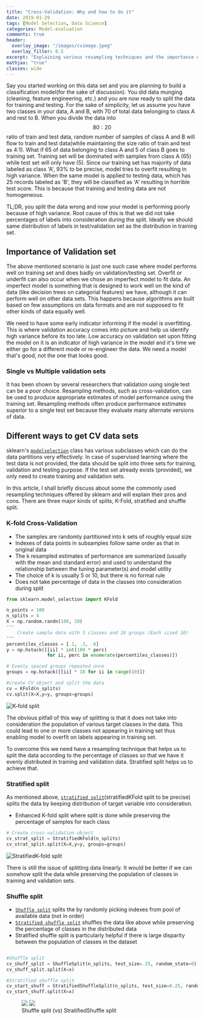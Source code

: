 ```yaml
---
title: "Cross-Validation: Why and how to do it"
date: 2019-01-29
tags: [Model Selection, Data Science]
categories: Model-evaluation
comments: true
header:
  overlay_image: "/images/cvimage.jpeg"
  overlay_filter: 0.5
excerpt: "Explaining various resampling techniques and the importance of cross-Validation for predictive modeling"
mathjax: "true"
classes: wide
---
```


Say you started working on this data set and you are planning to build a classification model(for the sake of discussion). You did data munging (cleaning, feature engineering, etc.) and you are now ready to split the data for training and testing. For the sake of simplicity, let us assume you have two classes in your data, A and B, with 70 of total data belonging to class A and rest to B. When you divide the data into $$80:20$$ ratio of train and test 
data, random number of samples of class A and B will flow to train and test data(while maintaining the size ratio of train and test as 4:1). What if 65 of data belonging to class A and 5 of class B goes to training set. Training set will be dominated with samples from class A (65) while test set will only have (5). Since our training set has majority of data labeled as class 'A', 93% to be precise, model tries to overfit resulting in high variance. When the same model is applied to testing data, which has 25 records labeled as 'B', they will be classified as 'A' resulting in horrible test score. This is because that training and testing data are not homogeneous. 

TL;DR, you split the data wrong and now your model is performing poorly because of high variance. Root cause of this is that we did not take percentages of labels into consideration during the split. Ideally we should same distribution of labels in test/validation set as the distribution in training set.  

## Importance of Validation set

The above mentioned scenario is just one such case where model performs well on training set and does badly on validation/testing set. Overfit or underfit can also occur when we chose an imperfect model to fit data. An imperfect model is something that is designed to work well on the kind of data (like decision trees on categorial features) we have, although it can perform well on other data sets. This happens because algorithms are built based on few assumptions on data formats and are not supposed to fit other kinds of data equally well.  

We need to have some early indicator informing if the model is overfitting. This is where validation accuracy comes into picture and help us identify high variance before its too late. Low accuracy on validation set upon fitting the model on it is an indicator of high variance in the model and it's time we either go for a different mode or re-engineer the data. We need a model that's good, not the one that looks good.

### Single vs Multiple validation sets

It has been shown by several researchers that validation using single test can be a poor choice. Resampling methods, such as cross-validation, can be used to produce appropriate estimates of model performance using the
training set. Resampling methods often produce performance estimates superior to a single test set because they evaluate many alternate versions of data.

## Different ways to get CV data sets

sklearn's [`modelselection`][modelsel] class has various subclasses which can do the data partitions very effectively. In case of supervised learning where the test 
data is not provided, the data should be split into three sets for training, validation and testing purpose. If the test set already exists (provided), we only 
need to create training and validation sets.

In this article, I shall briefly discuss about some the commonly used resampling techniques offered by sklearn and will explain their pros and cons. 
There are three major kinds of splits, K-Fold, stratified and shuffle split. 

### K-fold Cross-Validation

* The samples are randomly partitioned into k sets of roughly equal size
* Indexes of data points in subsamples follow same order as that in original data
* The k resampled estimates of performance are summarized (usually with the mean and
standard error) and used to understand the relationship between the tuning
parameter(s) and model utility
* The choice of k is usually 5 or 10, but there is no formal rule
* Does not take percentage of data in the classes into consideration during split

```python
from sklearn.model_selection import KFold

n_points = 100
n_splits = 4
X = np.random.randn(100, 10)
"""
	Create sample data with 3 classes and 10 groups (Each sized 10)
"""
percentiles_classes = [.1, .3, .6]
y = np.hstack([[ii] * int(100 * perc)
               for ii, perc in enumerate(percentiles_classes)])

# Evenly spaced groups repeated once
groups = np.hstack([[ii] * 10 for ii in range(10)])

#create CV object and split the data
cv = KFold(n_splits)
cv.split(X=X,y=y, groups=groups)

```



<img src="{{ site.url }}{{ site.baseurl }}/images/cv_post/kfold.PNG" alt="K-fold split">


The obvious pitfall of this way of splitting is that it does not take into consideration the population of various target classes in the data. This could lead to one or more classes not appearing in training set thus enabling model to overfit on labels appearing in training set.

To overcome this we need have a resampling technique that helps us to split the data according to the percentage of classes 
so that we have it evenly distributed in training and validation data. Stratified split helps us to achieve that.

### Stratified split

As mentioned above, [`stratified split`][skf](stratifiedKFold split to be precise) splits the data by keeping distribution of target variable into consideration. 

* Enhanced K-fold split where split is done while preserving the percentage of samples for each class

```python
# Create cross-validation object
cv_strat_split = StratifiedKFold(n_splits)
cv_strat_split.split(X=X,y=y, groups=groups)

```

<img src="{{ site.url }}{{ site.baseurl }}/images/cv_post/startkfold.PNG" alt="StratifiedK-fold split">


There is still the  issue of splitting data linearly. It would be better if we can somehow split the data while preserving 
the population of classes in training and validation sets.

### Shuffle split

* [`Shuffle split`][shspl] splits the by randomly picking indexes from pool of available data (not in order)
* [`Stratified shuffle split`][sssplit] shuffles the data like above while preserving the percentage of classes 
in the distributed data
* Stratified shuffle split is particularly helpful if there is large disparity between the population of classes in
 the dataset

 ```python

#Shuffle split
cv_shuff_split = ShuffleSplit(n_splits, test_size=.25, random_state=0)
cv_shuff_split.split(X=x)

#Stratified shuffle split
cv_start_shuff = StratifiedShuffleSplit(n_splits, test_size=0.25, random_state=0)
cv_start_shuff.split(X=x)

 ```

<figure class="half">
    <a href="{{ site.url }}{{ site.baseurl }}/images/cv_post/shuffsplit.png"><img src="{{ site.url }}{{ site.baseurl }}/images/cv_post/shuffsplit.png"></a>
    <a href="{{ site.url }}{{ site.baseurl }}/images/cv_post/stratsuff.png"><img src="{{ site.url }}{{ site.baseurl }}/images/cv_post/stratsuff.png"></a>
    <figcaption>Shuffle split (vs) StratifiedShuffle split </figcaption>
</figure>



[pd-doc]: http://pandas.pydata.org/pandas-docs/stable/
[modelsel]: https://scikit-learn.org/stable/modules/classes.html#module-sklearn.model_selection
[kfold]: https://scikit-learn.org/stable/modules/generated/sklearn.model_selection.KFold.html#sklearn.model_selection.KFold
[skf]: https://scikit-learn.org/stable/modules/generated/sklearn.model_selection.StratifiedKFold.html#sklearn.model_selection.StratifiedKFold
[shspl]: https://scikit-learn.org/stable/modules/generated/sklearn.model_selection.ShuffleSplit.html#sklearn.model_selection.ShuffleSplit
[sssplit]: https://scikit-learn.org/stable/modules/generated/sklearn.model_selection.StratifiedShuffleSplit.html#sklearn.model_selection.StratifiedShuffleSplit


